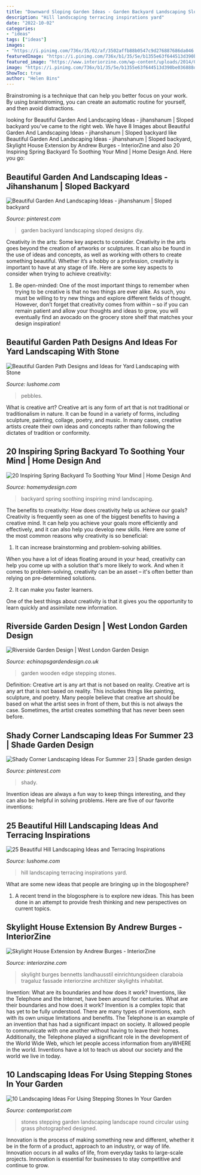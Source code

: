 ```yaml
---
title: "Downward Sloping Garden Ideas - Garden Backyard Landscaping Sloped Designs Diy"
description: "Hill landscaping terracing inspirations yard"
date: "2022-10-02"
categories:
- "ideas"
tags: ["ideas"]
images:
- "https://i.pinimg.com/736x/35/02/af/3502affb88b0547c9d276887686da046.jpg"
featuredImage: "https://i.pinimg.com/736x/b1/35/5e/b1355e63f644513d390be036888d661c.jpg"
featured_image: "https://www.interiorzine.com/wp-content/uploads/2014/09/sloping-roof-project-light.jpg"
image: "https://i.pinimg.com/736x/b1/35/5e/b1355e63f644513d390be036888d661c.jpg"
ShowToc: true
author: "Helen Bins"
---
```



Brainstroming is a technique that can help you better focus on your work. By using brainstroming, you can create an automatic routine for yourself, and then avoid distractions.

	

		
looking for Beautiful Garden And Landscaping Ideas - jihanshanum | Sloped backyard you've came to the right web. We have 8 Images about Beautiful Garden And Landscaping Ideas - jihanshanum | Sloped backyard like Beautiful Garden And Landscaping Ideas - jihanshanum | Sloped backyard, Skylight House Extension by Andrew Burges - InteriorZine and also 20 Inspiring Spring Backyard To Soothing Your Mind | Home Design And. Here you go:
		
    
## Beautiful Garden And Landscaping Ideas - Jihanshanum | Sloped Backyard

<img loading=lazy src="https://i.pinimg.com/736x/35/02/af/3502affb88b0547c9d276887686da046.jpg" onerror="this.onerror=null;this.src='https://tse1.mm.bing.net/th?id=OIP.ThEPCrugQUAJgIJZrtCoEgHaLH&amp;pid=15.1';" alt="Beautiful Garden And Landscaping Ideas - jihanshanum | Sloped backyard">

_Source: pinterest.com_

>garden backyard landscaping sloped designs diy. 

	

Creativity in the arts: Some key aspects to consider.
Creativity in the arts goes beyond the creation of artworks or sculptures. It can also be found in the use of ideas and concepts, as well as working with others to create something beautiful. Whether it’s a hobby or a profession, creativity is important to have at any stage of life. Here are some key aspects to consider when trying to achieve creativity: 
1) Be open-minded: One of the most important things to remember when trying to be creative is that no two things are ever alike. As such, you must be willing to try new things and explore different fields of thought. However, don’t forget that creativity comes from within – so if you can remain patient and allow your thoughts and ideas to grow, you will eventually find an avocado on the grocery store shelf that matches your design inspiration!

    
## Beautiful Garden Path Designs And Ideas For Yard Landscaping With Stone

<img loading=lazy src="https://www.lushome.com/wp-content/uploads/2013/07/stone-pebble-garden-paths-landscaping-ideas-6.jpg" onerror="this.onerror=null;this.src='https://tse1.mm.bing.net/th?id=OIP.orwCQs8P1SfGgEdHbDZjLQHaJ3&amp;pid=15.1';" alt="Beautiful Garden Path Designs and Ideas for Yard Landscaping with Stone">

_Source: lushome.com_

>pebbles. 

	

What is creative art?
Creative art is any form of art that is not traditional or traditionalism in nature. It can be found in a variety of forms, including sculpture, painting, collage, poetry, and music. In many cases, creative artists create their own ideas and concepts rather than following the dictates of tradition or conformity.

    
## 20 Inspiring Spring Backyard To Soothing Your Mind | Home Design And

<img loading=lazy src="http://homemydesign.com/wp-content/uploads/2018/04/simple-spring-backyard-landscaping-ideas.jpg" onerror="this.onerror=null;this.src='https://tse4.mm.bing.net/th?id=OIP.bwm8QL6zzmdm_cYVBH8kagHaK2&amp;pid=15.1';" alt="20 Inspiring Spring Backyard To Soothing Your Mind | Home Design And">

_Source: homemydesign.com_

>backyard spring soothing inspiring mind landscaping. 

	

The benefits to creativity: How does creativity help us achieve our goals?
Creativity is frequently seen as one of the biggest benefits to having a creative mind. It can help you achieve your goals more efficiently and effectively, and it can also help you develop new skills. Here are some of the most common reasons why creativity is so beneficial: 
1. It can increase brainstorming and problem-solving abilities.

When you have a lot of ideas floating around in your head, creativity can help you come up with a solution that's more likely to work. And when it comes to problem-solving, creativity can be an asset – it's often better than relying on pre-determined solutions. 

2. It can make you faster learners.

One of the best things about creativity is that it gives you the opportunity to learn quickly and assimilate new information.

    
## Riverside Garden Design | West London Garden Design

<img loading=lazy src="http://www.echinopsgardendesign.co.uk/wordpress/wp-content/uploads/2012/02/Richmond-riverside11-1400x900.jpg" onerror="this.onerror=null;this.src='https://tse3.mm.bing.net/th?id=OIP.qb5YPKNeSewQbL2eoK0pcQHaEw&amp;pid=15.1';" alt="Riverside Garden Design | West London Garden Design">

_Source: echinopsgardendesign.co.uk_

>garden wooden edge stepping stones. 

	

Definition: Creative art is any art that is not based on reality.
Creative art is any art that is not based on reality. This includes things like painting, sculpture, and poetry. Many people believe that creative art should be based on what the artist sees in front of them, but this is not always the case. Sometimes, the artist creates something that has never been seen before.

    
## Shady Corner Landscaping Ideas For Summer 23 | Shade Garden Design

<img loading=lazy src="https://i.pinimg.com/736x/b1/35/5e/b1355e63f644513d390be036888d661c.jpg" onerror="this.onerror=null;this.src='https://tse1.mm.bing.net/th?id=OIP.d9ekSRFOa44uauVyxyBhIAHaLI&amp;pid=15.1';" alt="Shady Corner Landscaping Ideas For Summer 23 | Shade garden design">

_Source: pinterest.com_

>shady. 

	

Invention ideas are always a fun way to keep things interesting, and they can also be helpful in solving problems. Here are five of our favorite inventions: 

    
## 25 Beautiful Hill Landscaping Ideas And Terracing Inspirations

<img loading=lazy src="http://www.lushome.com/wp-content/uploads/2014/11/terracing-hill-yard-landscaping-ideas-19.jpg" onerror="this.onerror=null;this.src='https://tse4.mm.bing.net/th?id=OIP.o4G3wM98gTU7AWyJCzYmKQHaE8&amp;pid=15.1';" alt="25 Beautiful Hill Landscaping Ideas and Terracing Inspirations">

_Source: lushome.com_

>hill landscaping terracing inspirations yard. 

	

What are some new ideas that people are bringing up in the blogosphere?
1. A recent trend in the blogosphere is to explore new ideas. This has been done in an attempt to provide fresh thinking and new perspectives on current topics.

    
## Skylight House Extension By Andrew Burges - InteriorZine

<img loading=lazy src="https://www.interiorzine.com/wp-content/uploads/2014/09/sloping-roof-project-light.jpg" onerror="this.onerror=null;this.src='https://tse3.mm.bing.net/th?id=OIP.4TRQP34Gg-c7s4ofpmTwdQHaFV&amp;pid=15.1';" alt="Skylight House Extension by Andrew Burges - InteriorZine">

_Source: interiorzine.com_

>skylight burges bennetts landhausstil einrichtungsideen claraboia tragaluz fassade interiorzine architizer skylights inhabitat. 

	

Invention: What are its boundaries and how does it work?
Inventions, like the Telephone and the Internet, have been around for centuries. What are their boundaries and how does it work? Invention is a complex topic that has yet to be fully understood. There are many types of inventions, each with its own unique limitations and benefits. The Telephone is an example of an invention that has had a significant impact on society. It allowed people to communicate with one another without having to leave their homes. Additionally, the Telephone played a significant role in the development of the World Wide Web, which let people access information from anyWHERE in the world. Inventions have a lot to teach us about our society and the world we live in today.

    
## 10 Landscaping Ideas For Using Stepping Stones In Your Garden

<img loading=lazy src="https://www.contemporist.com/wp-content/uploads/2016/07/stepping-stones_290716_06-800x1205.jpg" onerror="this.onerror=null;this.src='https://tse1.mm.bing.net/th?id=OIP.gnVlAjm1MbAoFz1-NAaPigHaLJ&amp;pid=15.1';" alt="10 Landscaping Ideas For Using Stepping Stones In Your Garden">

_Source: contemporist.com_

>stones stepping garden landscaping landscape round circular using grass photographed designed. 

	

Innovation is the process of making something new and different, whether it be in the form of a product, approach to an industry, or way of life. Innovation occurs in all walks of life, from everyday tasks to large-scale projects. Innovation is essential for businesses to stay competitive and continue to grow.

